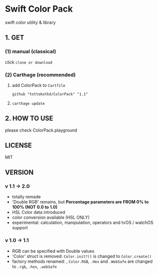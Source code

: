 # Swift Color Pack

swift color utility & library

## 1. GET

### (1) manual (classical)
click `clone or download` 

### (2) Carthage (recommended)

1. add ColorPack to `Cartfile`

    ```
    github "tottokotkd/ColorPack" "1.1"
    ```

2. `carthage update`

## 2. HOW TO USE

please check ColorPack.playground

## LICENSE
MIT

## VERSION
### v 1.1 -> 2.0
* totally remade
* 'Double RGB' remains, but **Percentage parameters are FROM 0% to 100% (NOT 0.0 to 1.0)** 
* HSL Color data introduced
* color conversion available (HSL ONLY)
* experimental: calculation, manipulation, operators and tvOS / watchOS support 
### v 1.0 -> 1.1
* RGB can be specified with Double values
* 'Color' struct is removed: `Color.init?()` is changed to `Color.create()`
* factory methods renamed: , `Color.RGB`, `.Hex` and `.WebSafe` are changed to `.rgb`, `.hex`, `.webSafe`
